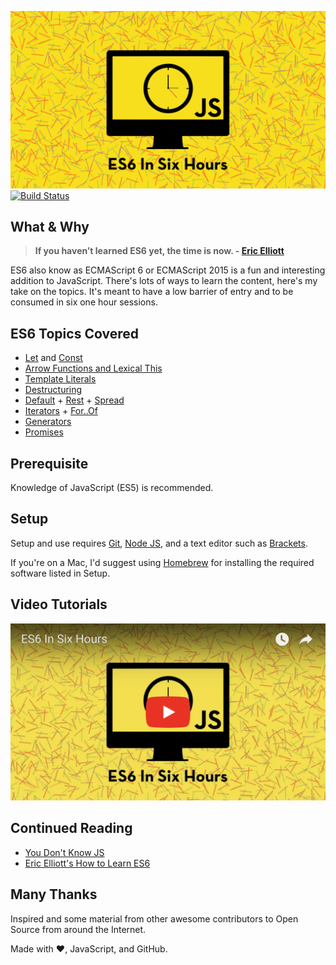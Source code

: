 ![logo](./media/es6-in-six-hours-logo.png)
[![Build Status](https://travis-ci.org/cujarrett/es6-in-six-hours.svg?branch=master)](https://travis-ci.org/cujarrett/es6-in-six-hours)

## What & Why

> **If you haven’t learned ES6 yet, the time is now. - [Eric Elliott](https://twitter.com/_ericelliott)**

ES6 also know as ECMAScript 6 or ECMAScript 2015 is a fun and interesting addition to JavaScript. There's lots of ways to learn the content, here's my take on the topics. It's meant to have a low barrier of entry and to be consumed in six one hour sessions.

## ES6 Topics Covered
- [Let](./src/01-a-let.md) and [Const](./src/01-b-const.md)
- [Arrow Functions and Lexical This](./src/02-arrow-functions-and-lexical-this.md)
- [Template Literals](./src/03-template-literals.md)
- [Destructuring](./src/04-destructuring.md)
- [Default](./src/05-a-default.md) + [Rest](./src/05-b-rest.md) + [Spread](./src/05-c-spread.md)
- [Iterators](./src/06-a-iterators.md) + [For..Of](./src/06-b-for-of.md)
- [Generators](./src/07-generators.md)
- [Promises](./src/08-promises.md)

## Prerequisite
Knowledge of JavaScript (ES5) is recommended.

## Setup
Setup and use requires
[Git](https://git-scm.com/),
[Node JS](https://nodejs.org/en/),
and a text editor such as
[Brackets](http://brackets.io/).

If you're on a Mac, I'd suggest using
[Homebrew](https://brew.sh/) for installing the
required software listed in Setup.

## Video Tutorials
[![example-link](./media/youtube-example-image.png)](https://www.youtube.com/playlist?list=PLZg5AygvaHUMf22NDdtgo_4ZG3ssOCrGo)

## Continued Reading
- [You Don't Know JS](https://github.com/getify/You-Dont-Know-JS)
- [Eric Elliott's How to Learn ES6](https://medium.com/javascript-scene/how-to-learn-es6-47d9a1ac2620)

## Many Thanks
Inspired and some material from other awesome contributors to Open Source from around the Internet.

Made with :heart:, JavaScript, and GitHub.
